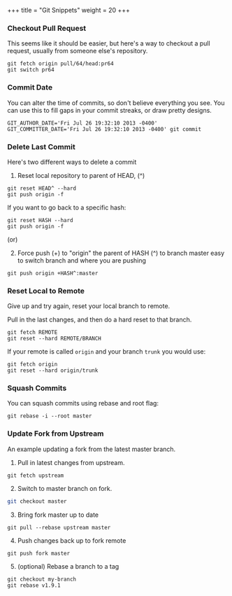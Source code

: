 +++
title = "Git Snippets"
weight = 20
+++


### Checkout Pull Request

This seems like it should be easier, but here's a way to checkout a pull request, usually from someone else's repository.

```
git fetch origin pull/64/head:pr64
git switch pr64
```

### Commit Date

You can alter the time of commits, so don't believe everything you see. You can use this to fill gaps in your commit streaks, or draw pretty designs.


```
GIT_AUTHOR_DATE='Fri Jul 26 19:32:10 2013 -0400' GIT_COMMITTER_DATE='Fri Jul 26 19:32:10 2013 -0400' git commit
```

### Delete Last Commit

Here's two different ways to delete a commit

1. Reset local repository to parent of HEAD, (^)

```
git reset HEAD^ --hard
git push origin -f
```

If you want to go back to a specific hash:

```
git reset HASH --hard
git push origin -f
```

(or)

2. Force push (+) to "origin" the parent of HASH (^) to branch master
    easy to switch branch and where you are pushing

```
git push origin +HASH^:master
```

### Reset Local to Remote

Give up and try again, reset your local branch to remote.

Pull in the last changes, and then do a hard reset to that branch.

```
git fetch REMOTE
git reset --hard REMOTE/BRANCH
```

If your remote is called `origin` and your branch `trunk` you would use:

```
git fetch origin
git reset --hard origin/trunk
```


### Squash Commits

You can squash commits using rebase and root flag:

```
git rebase -i --root master
```

### Update Fork from Upstream

An example updating a fork from the latest master branch.

1. Pull in latest changes from upstream.

```
git fetch upstream
```

2. Switch to master branch on fork.

```bash
git checkout master
```

3. Bring fork master up to date

```
git pull --rebase upstream master
```

4. Push changes back up to fork remote

```
git push fork master
```

5. (optional) Rebase a branch to a tag

```
git checkout my-branch
git rebase v1.9.1
```
